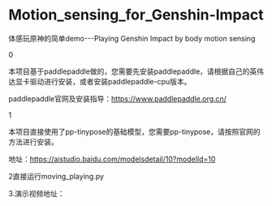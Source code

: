 # Motion_sensing_for_Genshin-Impact

体感玩原神的简单demo---Playing Genshin Impact by body motion sensing

0

本项目基于paddlepaddle做的，您需要先安装paddlepaddle，请根据自己的英伟达显卡驱动进行安装，或者安装paddlepaddle-cpu版本。

paddlepaddle官网及安装指导：https://www.paddlepaddle.org.cn/

1

本项目直接使用了pp-tinypose的基础模型，您需要pp-tinypose，请按照官网的方法进行安装。

地址：https://aistudio.baidu.com/modelsdetail/10?modelId=10

2直接运行moving_playing.py

3.演示视频地址：
